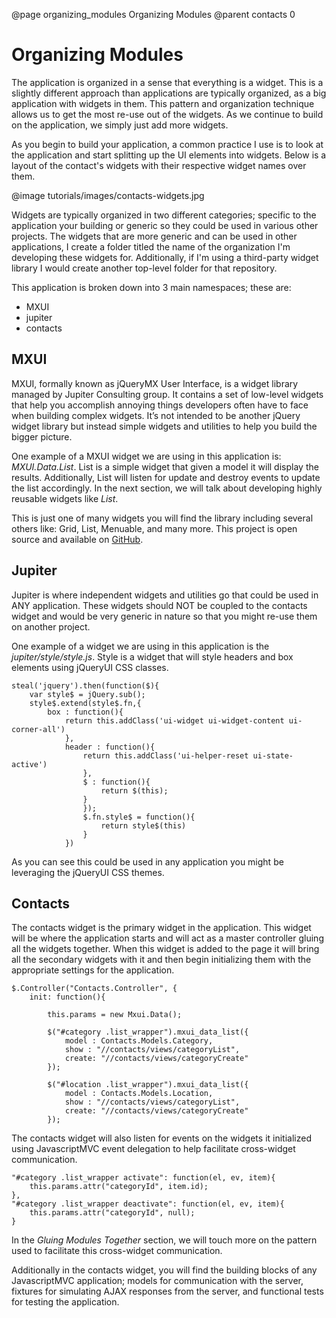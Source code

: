 @page organizing_modules Organizing Modules
@parent contacts 0

# Organizing Modules

The application is organized in a sense that everything is a widget.  This is a slightly different approach than applications are typically organized, as a big application with widgets in them.  This pattern and organization technique allows us to get the most re-use out of the widgets.  As we continue to build on the application, we simply just add more widgets.   

As you begin to build your application, a common practice I use is to look at the application and start splitting up the UI elements into widgets.  Below is a layout of the contact's widgets with their respective widget names over them.

@image tutorials/images/contacts-widgets.jpg

Widgets are typically organized in two different categories; specific to the application your building or generic so they could be used in various other projects.  The widgets that are more generic and can be used in other applications, I create a folder titled the name of the organization I'm developing these widgets for.  Additionally, if I'm using a third-party widget library I would create another top-level folder for that repository.

This application is broken down into 3 main namespaces; these are: 

* MXUI
* jupiter
* contacts

## MXUI

MXUI, formally known as jQueryMX User Interface, is a widget library managed by Jupiter Consulting group.  It contains a set of low-level widgets that help you accomplish annoying things developers often have to face when building complex widgets.  It’s not intended to be another jQuery widget library but instead simple widgets and utilities to help you build the bigger picture.  

One example of a MXUI widget we are using in this application is: _MXUI.Data.List_.  List is a simple widget that given a model it will display the results.  Additionally, List will listen for update and destroy events to update the list accordingly.  In the next section, we will talk about developing highly reusable widgets like _List_.

This is just one of many widgets you will find the library including several others like: Grid, List, Menuable, and many more. This project is open source and available on [GitHub](https://github.com/jupiterjs/mxui).

## Jupiter

Jupiter is where independent widgets and utilities go that could be used in ANY application.  These widgets should NOT be coupled to the contacts widget and would be very generic in nature so that you might re-use them on another project.  

One example of a widget we are using in this application is the _jupiter/style/style.js_.  Style is a widget that will style headers and box elements using jQueryUI CSS classes.

	steal('jquery').then(function($){
		var style$ = jQuery.sub();
		style$.extend(style$.fn,{
			box : function(){
				return this.addClass('ui-widget ui-widget-content ui-corner-all')
				},
				header : function(){
					return this.addClass('ui-helper-reset ui-state-active')
					},
					$ : function(){
						return $(this);
					}
					});
					$.fn.style$ = function(){
						return style$(this)
					}
				})

As you can see this could be used in any application you might be leveraging the jQueryUI CSS themes.  

## Contacts

The contacts widget is the primary widget in the application.  This widget will be where the application starts and will act as a master controller gluing all the widgets together.  When this widget is added to the page it will bring all the secondary widgets with it and then begin initializing them with the appropriate settings for the application.

	$.Controller("Contacts.Controller", {
		init: function(){
			
			this.params = new Mxui.Data();
			
			$("#category .list_wrapper").mxui_data_list({
				model : Contacts.Models.Category,
				show : "//contacts/views/categoryList",
				create: "//contacts/views/categoryCreate"
			});
				
			$("#location .list_wrapper").mxui_data_list({
				model : Contacts.Models.Location,
				show : "//contacts/views/categoryList",
				create: "//contacts/views/categoryCreate"
			});

The contacts widget will also listen for events on the widgets it initialized using JavascriptMVC event delegation to help facilitate cross-widget communication.

	"#category .list_wrapper activate": function(el, ev, item){
		this.params.attr("categoryId", item.id);
	}, 
	"#category .list_wrapper deactivate": function(el, ev, item){
		this.params.attr("categoryId", null);
	}

In the _Gluing Modules Together_ section, we will touch more on the pattern used to facilitate this cross-widget communication.

Additionally in the contacts widget, you will find the building blocks of any JavascriptMVC application; models for communication with the server, fixtures for simulating AJAX responses from the server, and functional tests for testing the application.